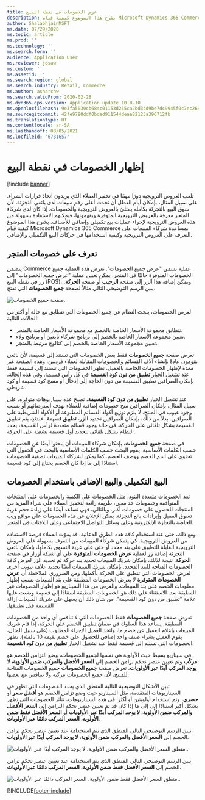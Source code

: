 ```yaml
---
title: عرض الخصومات في نقطة البيع
description: يشرح هذا الموضوع كيفية قيام Microsoft Dynamics 365 Commerce بمساعدة شركاء المبيعات على التعرف على العروض الترويجية وكيفية استخدامها في حركات البيع التكميلي والإضافي‬.
author: ShalabhjainMSFT
ms.date: 07/29/2020
ms.topic: article
ms.prod: ''
ms.technology: ''
ms.search.form: ''
audience: Application User
ms.reviewer: josaw
ms.custom: ''
ms.assetid: ''
ms.search.region: global
ms.search.industry: Retail, Commerce
ms.author: asharchw
ms.search.validFrom: 2020-02-28
ms.dyn365.ops.version: Application update 10.0.10
ms.openlocfilehash: 9e3fa5030cb684c01153d255ca2bd34d9be7dc9945f0c7ec26985cf74540b73d
ms.sourcegitcommit: 42fe9790ddf0bdad911544deaa82123a396712fb
ms.translationtype: HT
ms.contentlocale: ar-SA
ms.lasthandoff: 08/05/2021
ms.locfileid: "6731657"
---
```

# <a name="show-discounts-in-pos"></a>إظهار الخصومات في نقطة البيع

[!include [banner](includes/banner.md)]

تلعب العروض الترويجية دورًا مهمًا في تحفيز العملاء الذي يريدون اتخاذ قرارات الشراء. على سبيل المثال، بإمكان أيام العطل أن تحدث أعلى رقم مبيعات لدى بائعي التجزئة، لأن سوق البيع بالتجزئة بكامله يمتلئ بالعروض الترويجية والخصومات. إذا كان لدى شركاء المتجر معرفة بالعروض الترويجية المتوفرة ويفهمونها، فيمكنهم الاستفادة بسهولة من هذه العروض الترويجية لإجراء عمليات بيع تكميلي وإضافي للأصناف. يشرح هذا الموضوع كيفية قيام Microsoft Dynamics 365 Commerce بمساعدة شركاء المبيعات على التعرف على العروض الترويجية وكيفية استخدامها في حركات البيع التكميلي والإضافي‬.

## <a name="learn-about-store-discounts"></a>تعرف على خصومات المتجر

يتضمن Commerce عملية تسمى "عرض جميع الخصومات". تعرض هذه العملية جميع الخصومات المتوفرة حاليًا في المتجر. يمكن تعيين عملية "عرض جميع الخصومات" إلى زر في نقطة البيع (POS)، ويمكن إضافة هذا الزر إلى صفحة **الرحيب** أو صفحة **الحركة**. يبين الرسم التوضيحي التالي مثالاً لصفحة **جميع الخصومات** التي تفتح.

![صفحة جميع الخصومات.](./media/View_all_discounts.png "صفحة جميع الخصومات")

لعرض الخصومات، يبحث النظام عن جميع الخصومات التي تتطابق مع حالة أو أكثر من الحالات التالية:

- تتطابق مجموعة الأسعار الخاصة بالخصم مع مجموعة الأسعار الخاصة بالمتجر.
- تعيين مجموعة الأسعار الخاصة بالخصم إلى برنامج شركاء تابعين أو برنامج ولاء.
- تعيين مجموعة الأسعار الخاصة بالخصم إلى كتالوج مرتبط بالمتجر.

تعرض صفحة **جميع الخصومات** فقط بعض الخصومات التي تستند إلى قسيمة، لأن بائعي يقومون عادةً بإنشاء آلاف القسائم والخصومات المقابلة لعملاء فرديين، وهذه الصفحة غير معدة لإظهار الخصومات الخاصة بالعميل. تظهر الخصومات التي تستند إلى قسيمة فقط عند تشغيل الخيار **تطبيق من دون كود القسيمة** في كل رأس قسيمة. وفي هذه الحالة، بإمكان الصرافين تطبيق القسيمة من دون الحاجة إلى إدخال أو مسح كود قسيمة أو كود شريطي.

عند تشغيل الخيار **تطبيق من دون كود القسيمة**، تصبح عدة سيناريوهات متوفرة. على سبيل المثال، بإمكان الصرافين منح خصومات إضافية للعملاء بهدف استرضائهم أو بسبب وجود عيوب في المنتج. لا يلزم توزيع أكواد القسائم المطبوعة أو الأكواد الشريطية على الصرافين. بدلاً من ذلك، بإمكان الصرافين تحديد الزر، **تطبيق قسيمة**. عندئذٍ، يتم تطبيق القسيمة بشكل تلقائي على الحركة. في حالة وجود قسائم متعددة لرأس القسيمة، يحدد النظام بشكل تلقائي بتحديد أول قسيمة نشطة على الحركة.

في صفحة **جميع الخصومات**، بإمكان شركاء المبيعات أن يبحثوا أيضًا عن الخصومات حسب الكلمات الأساسية. يقوم البحث حسب الكلمات الأساسية بالبحث في الحقول التي تحتوي على اسم الخصم ووصف الخصم. كما يمكن لشركاء المبيعات تصفية الخصومات استنادًا إلى ما إذا كان الخصم يحتاج إلى كود قسيمة.

## <a name="cross-sell-and-upsell-by-using-discounts"></a>البيع التكميلي والبيع الإضافي باستخدام الخصومات

تعد الخصومات متعددة البنود، مثل الخصومات على الكمية والخصومات على المنتجات المتوافقة وخصومات حد معين، طريقة رائعة لتحفيز العملاء على شراء المزيد من المنتجات للحصول على خصومات أكبر. وبالتالي، فهي تساعد أيضًا على زيادة حجم عربة تسوق العميل وإيرادات بائع التجزئة. يمكن الإعلان عن هذه الخصومات على مواقع ويب الخاصة بالتجارة الإلكترونية وعلى وسائل التواصل الاجتماعي وعلى اللافتات في المتجر.

ومع ذلك، حتى عند استخدام كافة هذه الطرق الدعائية، قد يفوّت العملاء فرصة الاستفادة من العروض الترويجية. كي يتمكن شركاء المبيعات من التعرف بسهولة على العروض الترويجية القابلة للتطبيق على بند محدد أو حتى على عربة التسوق بكاملها، بإمكان بائعي التجزئة إضافة زر لعملية **عرض الخصومات المتوفرة** على أي شبكة أزرار في صفحة **الحركة**. نتيجة لذلك، بإمكان شريك المبيعات تحديد بند حركة ثم تحديد الزر لعرض كافة الخصومات المتاحة للبند المحدد. بإمكان شريك المبيعات أيضًا تحديد علامة تبويب أخرى لعرض الخصومات التي تنطبق على الحركة بأكملها. ومن الضروري الملاحظة أن **عرض الخصومات المتوفرة‬‏‫** لا يعرض الخصومات المطبقة على بند المبيعات بسبب إظهار معلومات الخصم على بند المبيعات. والغرض من هذا السيناريو هو إظهار الخصومات غير المطبقة بعد. الاستثناء على ذلك هو الخصومات المطبقة استنادًا إلى قسيمة وضعت عليها علامة "تطبيق من دون كود القسيمة". من شأن ذلك أن يسهل على شريك المبيعات إزالة القسيمة قبل تطبيقها.

تعرض صفحة **جميع الخصومات** فقط الخصومات التي لا تنافس أي واحد من الخصومات المطبقة. يساعد هذا السلوك في ضمان تطبيق الخصم على الحركة، إذا قام شريك المبيعات بإعلام العميل عن خصم ما، واتخذ العميل الإجراء المطلوب (على سبيل المثال، يقوم العميل بشراء صنف واحد إضافي للحصول على خصم بقيمة 10 بالمئة). تظهر الخصومات التي تستند إلى قسيمة فقط عند تشغيل الخيار **تطبيق من دون كود القسيمة**.

في سيناريو بسيط حيث الأولوية هي نفسها لجميع الخصومات، وضع التزامن للخصم هو **مركّب** وتم تعيين عنصر تحكم تزامن الخصم إلى **السعر الأفضل والمركب ضمن الأولوية، لا يوجد المركب أبدًا عبر الأولويات**، تعرض صفحة **جميع الخصومات** جميع الخصومات المتاحة للمنتج، لأن جميع الخصومات مركبة ولا تتنافس مع بعضها.

تبين الأشكال التوضيحية التالية المنطق الذي يحدد الخصومات التي تظهر في السيناريوهات المتقدمة، مثل السيناريو حيث وضع تزامن الخصم هو **أفضل سعر** أو **حصري**، وتم استخدام أولويتين أو أكثر. في هذه السيناريوهات، تتأثر الخصومات التي تظهر بشكل أكبر استنادًا إلى إلى ما إذا كان قد تم تعيين عنصر تحكم التزامن إلى **السعر الأفضل والمركب ضمن الأولوية، لا يوجد المركب أبدًا عبر الأولويات** أو **السعر الأفضل فقط ضمن الأولوية، السعر المركب دائمًا عبر الأولويات**.

يبين الرسم التوضيحي التالي المنطق الذي يتم استخدامه عند تعيين عنصر تحكم تزامن الخصم إلى **السعر الأفضل والمركب ضمن الأولوية، لا يوجد المركب أبدًا عبر الأولويات**.

![منطق السعر الأفضل والمركب ضمن الأولوية، لا يوجد المركب أبدًا عبر الأولويات.](./media/Model_1.png "منطق السعر الأفضل والمركب ضمن الأولوية، لا يوجد المركب أبدًا عبر الأولويات.").

يبين الرسم التوضيحي التالي المنطق الذي يتم استخدامه عند تعيين عنصر تحكم تزامن الخصم إلى **السعر الأفضل فقط ضمن الأولوية، السعر المركب دائمًا عبر الأولويات**.

![منطق السعر الأفضل فقط ضمن الأولوية، السعر المركب دائمًا عبر الأولويات.](./media/Model_2.png "منطق السعر الأفضل فقط ضمن الأولوية، السعر المركب دائمًا عبر الأولويات.").


[!INCLUDE[footer-include](../includes/footer-banner.md)]